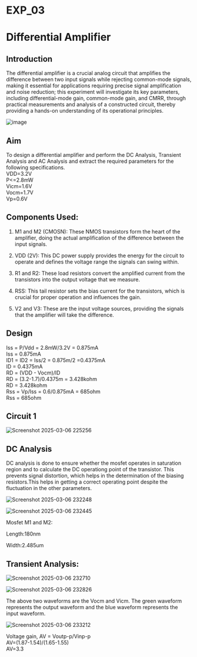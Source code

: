 # EXP_03
# Differential Amplifier

## Introduction
The differential amplifier is a crucial analog circuit that amplifies the difference between two input signals while rejecting common-mode signals, making it essential for applications requiring precise signal amplification and noise reduction; this experiment will investigate its key parameters, including differential-mode gain, common-mode gain, and CMRR, through practical measurements and analysis of a constructed circuit, thereby providing a hands-on understanding of its operational principles.

![image](https://github.com/user-attachments/assets/34ccea41-f74b-49fa-9f6d-67fded2e402e)

## Aim
To design a differential amplifier and perform the DC Analysis, Transient Analysis and AC Analysis and extract the required parameters for the following specifications.<br>
VDD=3.2V<br>
P<=2.8mW<br>
Vicm=1.6V<br>
Vocm=1.7V<br>
Vp=0.6V<br>

## Components Used:
1. M1 and M2 (CMOSN): These NMOS transistors form the heart of the amplifier, doing the actual amplification of the difference between the input signals.

2. VDD (2V): This DC power supply provides the energy for the circuit to operate and defines the voltage range the signals can swing within.

3. R1 and R2: These load resistors convert the amplified current from the transistors into the output voltage that we measure.

4. RSS: This tail resistor sets the bias current for the transistors, which is crucial for proper operation and influences the gain.

5. V2 and V3: These are the input voltage sources, providing the signals that the amplifier will take the difference.


## Design 
Iss = P/Vdd = 2.8mW/3.2V = 0.875mA<br>
Iss = 0.875mA<br>
ID1 = ID2 = Iss/2 = 0.875m/2 =0.4375mA<br> 
ID = 0.4375mA <br>
RD = (VDD - Vocm)/ID<br> 
RD = (3.2-1.7)/0.4375m = 3.428kohm<br> 
RD = 3.428kohm<br>
Rss = Vp/Iss = 0.6/0.875mA = 685ohm<br>
Rss = 685ohm<br>

## Circuit 1 
![Screenshot 2025-03-06 225256](https://github.com/user-attachments/assets/63cf6c3f-db15-4f98-a229-b743036812e1)

## DC Analysis 
DC analysis is done to ensure whether the mosfet operates in saturation region and to 
calculate the DC operationg point of the transistor. This prevents signal distortion, which 
helps in the determination of the biasing resistors.This helps in getting a correct operating 
point despite the fluctuation in the other parameters. 

![Screenshot 2025-03-06 232248](https://github.com/user-attachments/assets/4384872a-e237-474d-856e-e404c09b15ce)

![Screenshot 2025-03-06 232445](https://github.com/user-attachments/assets/1579cd39-4432-4849-aaee-8d8b32b7985a)


Mosfet M1 and M2:<br> 

Length:180nm<br> 

Width:2.485um<br> 

## Transient Analysis:

![Screenshot 2025-03-06 232710](https://github.com/user-attachments/assets/972d4ff3-3881-4fb4-bbc7-c5bc0a8214d1)

![Screenshot 2025-03-06 232826](https://github.com/user-attachments/assets/dfd01936-f252-4321-ba8c-c2819ebff7d6)

The above two waveforms are the Vocm and Vicm. The green waveform represents the output waveform and the blue waveform represents the input waveform.

![Screenshot 2025-03-06 233212](https://github.com/user-attachments/assets/bd0f8a56-ca2e-4652-ac05-fbd61e764e42)

Voltage gain, 
     AV = Voutp-p/Vinp-p<br>
     AV=(1.87-1.54)/(1.65-1.55)<br>
     AV=3.3<br>




